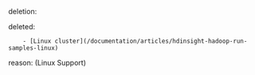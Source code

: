 deletion:

deleted:

		- [Linux cluster](/documentation/articles/hdinsight-hadoop-run-samples-linux)

reason: (Linux Support)

